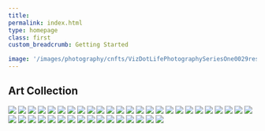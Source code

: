 ```yaml
---
title: 
permalink: index.html
type: homepage
class: first
custom_breadcrumb: Getting Started

image: '/images/photography/cnfts/VizDotLifePhotographySeriesOne0029resized_25.jpg'
---
```


## Art Collection

![](/images/art-collection/1.jpg) 
![](/images/art-collection/2.jpg) 
![](/images/art-collection/3.jpg) 
![](/images/art-collection/4.jpg) 
![](/images/art-collection/5.jpg) 
![](/images/art-collection/6.jpg) 
![](/images/art-collection/7.jpg) 
![](/images/art-collection/8.jpg) 
![](/images/art-collection/9.jpg) 
![](/images/art-collection/10.jpg) 
![](/images/art-collection/11.jpg) 
![](/images/art-collection/12.jpg) 
![](/images/art-collection/13.jpg) 
![](/images/art-collection/14.jpg) 
![](/images/art-collection/15.jpg) 
![](/images/art-collection/16.jpg) 
![](/images/art-collection/17.jpg) 
![](/images/art-collection/18.jpg) 
![](/images/art-collection/19.jpg) 
![](/images/art-collection/20.jpg) 
![](/images/art-collection/21.jpg) 
![](/images/art-collection/22.jpg) 
![](/images/art-collection/23.jpg) 
![](/images/art-collection/24.jpg) 
![](/images/art-collection/25.jpg) 
![](/images/art-collection/26.jpg) 
![](/images/art-collection/27.jpg) 
![](/images/art-collection/28.jpg) 
![](/images/art-collection/29.jpg) 
![](/images/art-collection/30.jpg) 
![](/images/art-collection/31.jpg) 
![](/images/art-collection/32.jpg) 
![](/images/art-collection/33.jpg) 
![](/images/art-collection/34.jpg) 
![](/images/art-collection/35.jpg) 
![](/images/art-collection/36.jpg) 
![](/images/art-collection/37.jpg) 
![](/images/art-collection/38.jpg) 
![](/images/art-collection/39.jpg) 
![](/images/art-collection/40.jpg) 
![](/images/art-collection/41.jpg) 
